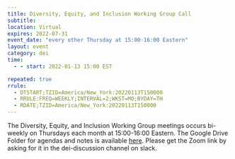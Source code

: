 ```yaml
---
title: Diversity, Equity, and Inclusion Working Group Call
subtitle:
location: Virtual
expires: 2022-07-31
event_date: "every other Thursday at 15:00-16:00 Eastern"
layout: event
category: dei
time:
  - - start: 2022-01-13 15:00 EST

repeated: true
rrule:
  - DTSTART;TZID=America/New_York:20220113T150000
  - RRULE:FREQ=WEEKLY;INTERVAL=2;WKST=MO;BYDAY=TH
  - RDATE;TZID=America/New_York:20220113T150000
---
```


The Diversity, Equity, and Inclusion Working Group meetings occurs bi-weekly on
Thursdays each month at 15:00-16:00 Eastern. The Google Drive Folder for
agendas and notes is available
[here](https://drive.google.com/drive/u/1/folders/1apoD9cbYeINxf3J9CNrznwAlAPVAkGBm?ths=true).
Please get the Zoom link by asking for it in the dei-discussion channel on
slack.
